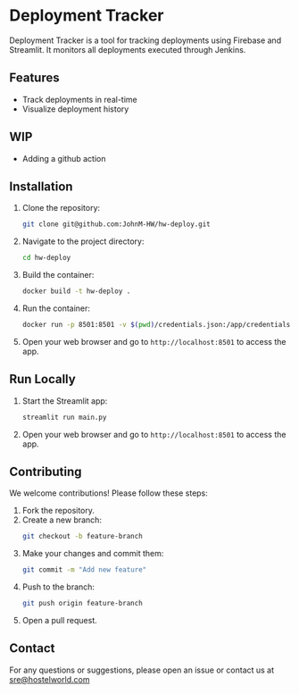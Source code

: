# Deployment Tracker

Deployment Tracker is a tool for tracking deployments using Firebase and Streamlit. It monitors all deployments executed through Jenkins.

## Features

- Track deployments in real-time
- Visualize deployment history

## WIP 
- Adding a github action



## Installation

1. Clone the repository:
    ```bash
    git clone git@github.com:JohnM-HW/hw-deploy.git
    ```
2. Navigate to the project directory:
    ```bash
    cd hw-deploy
    ```
3. Build the container:
    ```bash
    docker build -t hw-deploy .
    ```
4. Run the container:
    ```bash
    docker run -p 8501:8501 -v $(pwd)/credentials.json:/app/credentials.json -e GOOGLE_APPLICATION_CREDENTIALS=/app/credentials.json hw-deploy
    ```
5. Open your web browser and go to `http://localhost:8501` to access the app.

## Run Locally

1. Start the Streamlit app:
    ```bash
    streamlit run main.py
    ```
2. Open your web browser and go to `http://localhost:8501` to access the app.



## Contributing

We welcome contributions! Please follow these steps:

1. Fork the repository.
2. Create a new branch:
    ```bash
    git checkout -b feature-branch
    ```
3. Make your changes and commit them:
    ```bash
    git commit -m "Add new feature"
    ```
4. Push to the branch:
    ```bash
    git push origin feature-branch
    ```
5. Open a pull request.

## Contact


For any questions or suggestions, please open an issue or contact us at sre@hostelworld.com
